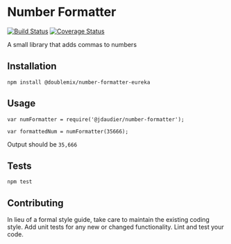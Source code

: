 Number Formatter
=========

[![Build Status](https://travis-ci.org/doublemix/number-formatter-eureka.svg?branch=master)](https://travis-ci.org/doublemix/number-formatter-eureka) [![Coverage Status](https://coveralls.io/repos/github/doublemix/number-formatter-eureka/badge.svg?branch=master)](https://coveralls.io/github/doublemix/number-formatter-eureka?branch=master)


A small library that adds commas to numbers

## Installation

  `npm install @doublemix/number-formatter-eureka`

## Usage

    var numFormatter = require('@jdaudier/number-formatter');

    var formattedNum = numFormatter(35666);
  
  
  Output should be `35,666`


## Tests

  `npm test`

## Contributing

In lieu of a formal style guide, take care to maintain the existing coding style. Add unit tests for any new or changed functionality. Lint and test your code.

